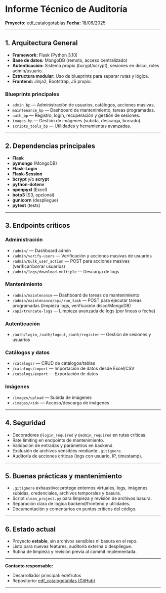 # Informe Técnico de Auditoría

**Proyecto:** edf_catalogotablas
**Fecha:** 18/06/2025

---

## 1. Arquitectura General

- **Framework:** Flask (Python 3.10)
- **Base de datos:** MongoDB (remoto, acceso centralizado)
- **Autenticación:** Sistema propio (bcrypt/scrypt), sesiones en disco, roles admin/usuario.
- **Estructura modular:** Uso de blueprints para separar rutas y lógica.
- **Frontend:** Jinja2, Bootstrap, JS propio.

### Blueprints principales

- `admin_bp` — Administración de usuarios, catálogos, acciones masivas.
- `maintenance_bp` — Dashboard de mantenimiento, tareas programadas.
- `auth_bp` — Registro, login, recuperación y gestión de sesiones.
- `images_bp` — Gestión de imágenes (subida, descarga, borrado).
- `scripts_tools_bp` — Utilidades y herramientas avanzadas.

---

## 2. Dependencias principales

- **Flask**
- **pymongo** (MongoDB)
- **Flask-Login**
- **Flask-Session**
- **bcrypt** y/o **scrypt**
- **python-dotenv**
- **openpyxl** (Excel)
- **boto3** (S3, opcional)
- **gunicorn** (despliegue)
- **pytest** (tests)

---

## 3. Endpoints críticos

### Administración

- `/admin/` — Dashboard admin
- `/admin/verify-users` — Verificación y acciones masivas de usuarios
- `/admin/bulk_user_action` — POST para acciones masivas (verificar/borrar usuarios)
- `/admin/logs/download-multiple` — Descarga de logs

### Mantenimiento

- `/admin/maintenance` — Dashboard de tareas de mantenimiento
- `/admin/maintenance/api/run_task` — POST para ejecutar tareas programadas (limpieza logs, verificación disco/MongoDB)
- `/api/truncate-logs` — Limpieza avanzada de logs (por líneas o fecha)

### Autenticación

- `/auth/login`, `/auth/logout`, `/auth/register` — Gestión de sesiones y usuarios

### Catálogos y datos

- `/catalogs/` — CRUD de catálogos/tablas
- `/catalogs/import` — Importación de datos desde Excel/CSV
- `/catalogs/export` — Exportación de datos

### Imágenes

- `/images/upload` — Subida de imágenes
- `/images/<id>` — Acceso/descarga de imágenes

---

## 4. Seguridad

- Decoradores `@login_required` y `@admin_required` en rutas críticas.
- Rate limiting en endpoints de mantenimiento.
- Validación de entradas y parámetros en backend.
- Exclusión de archivos sensibles mediante `.gitignore`.
- Auditoría de acciones críticas (logs con usuario, IP, timestamp).

---

## 5. Buenas prácticas y mantenimiento

- `.gitignore` exhaustivo: protege entornos virtuales, logs, imágenes subidas, credenciales, archivos temporales y basura.
- Script `clean_project.py` para limpieza y revisión de archivos basura.
- Separación clara de lógica backend/frontend y utilidades.
- Documentación y comentarios en puntos críticos del código.

---

## 6. Estado actual

- Proyecto **estable**, sin archivos sensibles ni basura en el repo.
- Listo para nuevas features, auditoría externa o despliegue.
- Rutina de limpieza y revisión previa al commit implementada.

---

**Contacto responsable:**

- Desarrollador principal: edefrutos
- Repositorio: [edf_catalogotablas (GitHub)](https://github.com/edfrutos/edf_catalogotablas)

---
